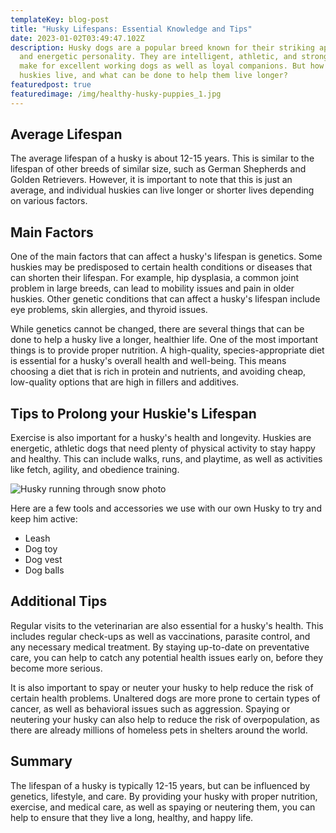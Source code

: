 ```yaml
---
templateKey: blog-post
title: "Husky Lifespans: Essential Knowledge and Tips"
date: 2023-01-02T03:49:47.102Z
description: Husky dogs are a popular breed known for their striking appearance
  and energetic personality. They are intelligent, athletic, and strong, and
  make for excellent working dogs as well as loyal companions. But how long do
  huskies live, and what can be done to help them live longer?
featuredpost: true
featuredimage: /img/healthy-husky-puppies_1.jpg
---
```

## Average Lifespan


The average lifespan of a husky is about 12-15 years. This is similar to the lifespan of other breeds of similar size, such as German Shepherds and Golden Retrievers. However, it is important to note that this is just an average, and individual huskies can live longer or shorter lives depending on various factors.

## Main Factors

One of the main factors that can affect a husky's lifespan is genetics. Some huskies may be predisposed to certain health conditions or diseases that can shorten their lifespan. For example, hip dysplasia, a common joint problem in large breeds, can lead to mobility issues and pain in older huskies. Other genetic conditions that can affect a husky's lifespan include eye problems, skin allergies, and thyroid issues.

While genetics cannot be changed, there are several things that can be done to help a husky live a longer, healthier life. One of the most important things is to provide proper nutrition. A high-quality, species-appropriate diet is essential for a husky's overall health and well-being. This means choosing a diet that is rich in protein and nutrients, and avoiding cheap, low-quality options that are high in fillers and additives.

## Tips to Prolong your Huskie's Lifespan

Exercise is also important for a husky's health and longevity. Huskies are energetic, athletic dogs that need plenty of physical activity to stay happy and healthy. This can include walks, runs, and playtime, as well as activities like fetch, agility, and obedience training.

![Husky running through snow photo](/img/husky-page-image-1-min.jpg "Husky running through snow")

Here are a few tools and accessories we use with our own Husky to try and keep him active:

* Leash
* Dog toy
* Dog vest
* Dog balls

## Additional Tips

Regular visits to the veterinarian are also essential for a husky's health. This includes regular check-ups as well as vaccinations, parasite control, and any necessary medical treatment. By staying up-to-date on preventative care, you can help to catch any potential health issues early on, before they become more serious.

It is also important to spay or neuter your husky to help reduce the risk of certain health problems. Unaltered dogs are more prone to certain types of cancer, as well as behavioral issues such as aggression. Spaying or neutering your husky can also help to reduce the risk of overpopulation, as there are already millions of homeless pets in shelters around the world.

## Summary

The lifespan of a husky is typically 12-15 years, but can be influenced by genetics, lifestyle, and care. By providing your husky with proper nutrition, exercise, and medical care, as well as spaying or neutering them, you can help to ensure that they live a long, healthy, and happy life.